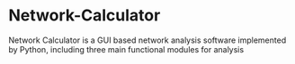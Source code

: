 # Network-Calculator
Network Calculator is a GUI based network analysis software implemented by Python, including three main functional modules for analysis
